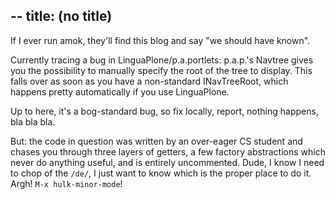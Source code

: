 --
title: (no title)
--
<p>If I ever run amok, they'll find this blog and say "we should have known".</p>

<p>Currently tracing a bug in LinguaPlone/p.a.portlets: p.a.p.'s Navtree gives you the possibility to manually specify the root of the tree to display. This falls over as soon as you have a non-standard INavTreeRoot, which happens pretty automatically if you use LinguaPlone.</p>

<p>Up to here, it's a bog-standard bug, so fix locally, report, nothing happens, bla bla bla.</p>

<p>But: the code in question was written by an over-eager CS student and chases you through three layers of getters, a few factory abstractions which never do anything useful, and is entirely uncommented. Dude, I know I need to chop of the <code>/de/</code>, I just want to know which is the proper place to do it. Argh! <code>M-x hulk-minor-mode</code>!</p>